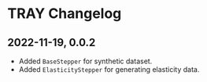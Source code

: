# TRAY Changelog

## 2022-11-19, 0.0.2

- Added `BaseStepper` for synthetic dataset.
- Added `ElasticityStepper` for generating elasticity data.
